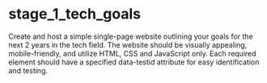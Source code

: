 # stage_1_tech_goals
 Create and host a simple single-page website outlining your goals for the next 2 years in the tech field. The website should be visually appealing, mobile-friendly, and utilize HTML, CSS and JavaScript only. Each required element should have a specified data-testid attribute for easy identification and testing.
